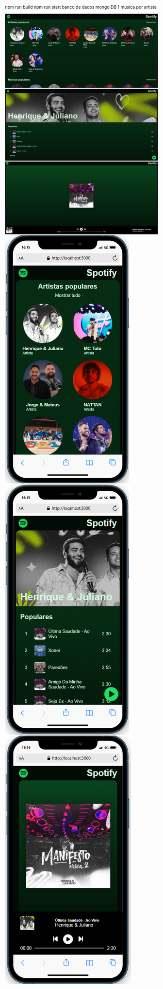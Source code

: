 npm run build 
npm run start
banco de dados mongo DB
1 musica por artista

![Imagem real do projeto](./img/image.png)
![Imagem real do projeto](./img/image-1.png)
![Imagem real do projeto](./img/image-2.png)
![Imagem real do projeto](./img/image-3.png)
![Imagem real do projeto](./img/image-4.png)
![Imagem real do projeto](./img/image-5.png)